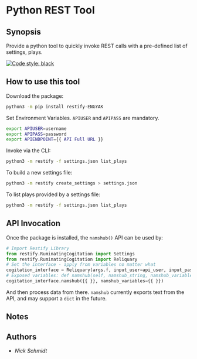 # Python REST Tool

## Synopsis

Provide a python tool to quickly invoke REST calls with a pre-defined list of settings, plays.

[![Code style: black](https://img.shields.io/badge/code%20style-black-000000.svg)](https://github.com/psf/black)

## How to use this tool

Download the package:

```bash
python3 -m pip install restify-ENGYAK
```

Set Environment Variables. `APIUSER` and `APIPASS` are mandatory.

```bash
export APIUSER=username
export APIPASS=password
export APIENDPOINT={{ API Full URL }}
```

Invoke via the CLI:

```bash
python3 -m restify -f settings.json list_plays
```

To build a new settings file:

```bash
python3 -m restify create_settings > settings.json
```

To list plays provided by a settings file:

```bash
python3 -m restify -f settings.json list_plays
```

## API Invocation

Once the package is installed, the `namshub()` API can be used by:

```python
# Import Restify Library
from restify.RuminatingCogitation import Settings
from restify.RuminatingCogitation import Reliquary
# Set the interface - apply from variables no matter what
cogitation_interface = Reliquary(args.f, input_user=api_user, input_pass=api_pass)
# Exposed variables: def namshub(self, namshub_string, namshub_variables=False, namshub_dryrun=False):
cogitation_interface.namshub({{ }}, namshub_variables={{ }})
```

And then process data from there.
`namshub` currently exports text from the API, and may support a `dict` in the future.

## Notes

## Authors

* *Nick Schmidt*
